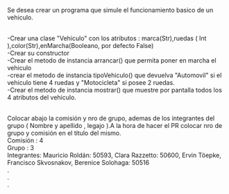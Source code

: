 Se desea crear un programa que simule el funcionamiento basico de un vehiculo.<br /><br />

-Crear una clase "Vehiculo" con los atributos : marca(Str),ruedas ( Int ),color(Str),enMarcha(Booleano, por defecto False)<br />
-Crear su constructor<br />
-Crear el metodo de instancia arrancar() que permita poner en marcha el vehiculo<br />
-crear el metodo de instancia tipoVehiculo() que devuelva "Automovil" si el vehiculo tiene 4 ruedas y "Motocicleta" si posee 2 ruedas.<br />
-Crear el metodo de instancia mostrar() que muestre por pantalla todos los 4 atributos del vehiculo.<br /><br />


Colocar abajo la comisión y nro de grupo, ademas de los integrantes del grupo ( Nombre y apellido , legajo ).A la hora de hacer el PR colocar nro de grupo y comisión en el titulo del mismo.
<br />
Comisión : 4  <br />
Grupo    : 3 <br />
Integrantes: Mauricio Roldán: 50593, Clara Razzetto: 50600, Ervin Töepke, Francisco Skvosnakov, Berenice Solohaga: 50516<br />
.<br />
.<br />
.<br />
